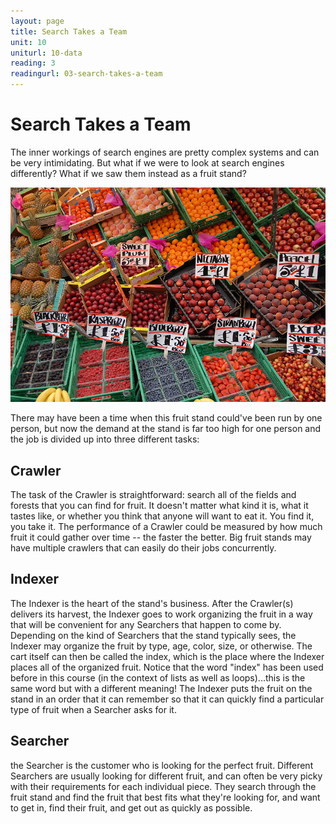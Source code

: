 ```yaml
---
layout: page
title: Search Takes a Team
unit: 10
uniturl: 10-data
reading: 3
readingurl: 03-search-takes-a-team
---
```



Search Takes a Team
===================
The inner workings of search engines are pretty complex systems and can be very intimidating. But what if we were to look at search engines differently? What if we saw them instead as a fruit stand?

![Fruit](fruit-stand.jpg)

There may have been a time when this fruit stand could've been run by one person, but now the demand at the stand is far too high for one person and the job is divided up into three different tasks:

Crawler
-------
The task of the Crawler is straightforward: search all of the fields and forests that you can find for fruit. It doesn't matter what kind it is, what it tastes like, or whether you think that anyone will want to eat it. You find it, you take it. The performance of a Crawler could be measured by how much fruit it could gather over time -- the faster the better. Big fruit stands may have multiple crawlers that can easily do their jobs concurrently.

Indexer
-------
The Indexer is the heart of the stand's business. After the Crawler(s) delivers its harvest, the Indexer goes to work organizing the fruit in a way that will be convenient for any Searchers that happen to come by. Depending on the kind of Searchers that the stand typically sees, the Indexer may organize the fruit by type, age, color, size, or otherwise. The cart itself can then be called the index, which is the place where the Indexer places all of the organized fruit. Notice that the word "index" has been used before in this course (in the context of lists as well as loops)...this is the same word but with a different meaning! The Indexer puts the fruit on the stand in an order that it can remember so that it can quickly find a particular type of fruit when a Searcher asks for it.

Searcher
--------
the Searcher is the customer who is looking for the perfect fruit. Different Searchers are usually looking for different fruit, and can often be very picky with their requirements for each individual piece. They search through the fruit stand and find the fruit that best fits what they're looking for, and want to get in, find their fruit, and get out as quickly as possible.
